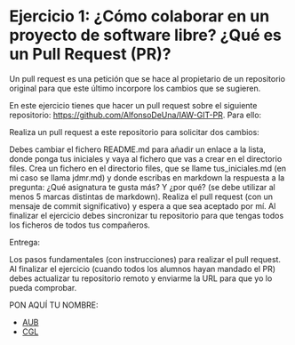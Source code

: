 # Ejercicio 1: ¿Cómo colaborar en un proyecto de software libre? ¿Qué es un Pull Request (PR)?

Un pull request es una petición que se hace al propietario de un repositorio original para que este último incorpore los cambios que se sugieren.

En este ejercicio tienes que hacer un pull request sobre el siguiente repositorio: https://github.com/AlfonsoDeUna/IAW-GIT-PR. Para ello:

Realiza un pull request a este repositorio para solicitar dos cambios:

Debes cambiar el fichero README.md para añadir un enlace a la lista, donde ponga tus iniciales y vaya al fichero que vas a crear en el directorio files.
Crea un fichero en el directorio files, que se llame tus_iniciales.md (en mi caso se llama jdmr.md) y donde escribas en markdown la respuesta a la pregunta: ¿Qué asignatura te gusta más? Y ¿por qué? (se debe utilizar al menos 5 marcas distintas de markdown).
Realiza el pull request (con un mensaje de commit significativo) y espera a que sea aceptado por mí. Al finalizar el ejercicio debes sincronizar tu repositorio para que tengas todos los ficheros de todos tus compañeros.

Entrega:

Los pasos fundamentales (con instrucciones) para realizar el pull request.
Al finalizar el ejercicio (cuando todos los alumnos hayan mandado el PR) debes actualizar tu repositorio remoto y enviarme la URL para que yo lo pueda comprobar.

PON AQUÍ TU NOMBRE:
* [AUB](https://github.com/AlfonsoDeUna/IAW-GIT-PR/blob/main/files/AUB.md)
* [CGL](https://github.com/AlfonsoDeUna/IAW-GIT-PR/blob/main/files/CGL.md)
